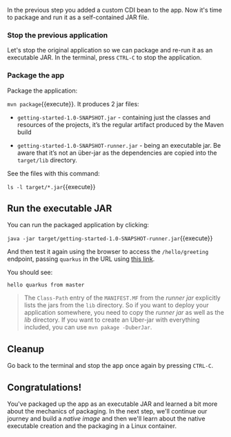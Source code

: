 In the previous step you added a custom CDI bean to the app. Now it's time to package and run it as a self-contained JAR file.

### Stop the previous application

Let's stop the original application so we can package and re-run it as an executable JAR. In the terminal, press `CTRL-C` to stop the application.

### Package the app

Package the application:

`mvn package`{{execute}}. It produces 2 jar files:

* `getting-started-1.0-SNAPSHOT.jar` - containing just the classes and resources of the projects, it’s the regular artifact produced by the Maven build

* `getting-started-1.0-SNAPSHOT-runner.jar` - being an executable jar. Be aware that it’s not an über-jar as the dependencies are copied into the `target/lib` directory.

See the files with this command:

`ls -l target/*.jar`{{execute}}

## Run the executable JAR

You can run the packaged application by clicking:

`java -jar target/getting-started-1.0-SNAPSHOT-runner.jar`{{execute}}

And then test it again using the browser to access the `/hello/greeting` endpoint, passing `quarkus` in the URL using [this link](https://[[CLIENT_SUBDOMAIN]]-8080-[[KATACODA_HOST]].environments.katacoda.com/hello/greeting/quarkus).

You should see:

```console
hello quarkus from master
```

> The `Class-Path` entry of the `MANIFEST.MF` from the _runner jar_ explicitly lists the jars from the `lib` directory. So if you want to deploy your application somewhere, you need to copy the _runner jar_ as well as the _lib_ directory. If you want to create an Uber-jar with everything included, you can use `mvn pakage -DuberJar`.

## Cleanup

Go back to the terminal and stop the app once again by pressing `CTRL-C`.

## Congratulations!

You've packaged up the app as an executable JAR and learned a bit more about the mechanics of packaging. In the next step, we'll continue our journey and build a _native image_ and then we'll learn about the native executable creation and the packaging in a Linux container.

